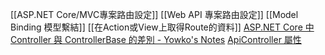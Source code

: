 
[[ASP.NET Core/MVC專案路由設定]]
[[Web API 專案路由設定]]
[[Model Binding 模型繫結]]
[[在Action或View上取得Route的資料]]
[ASP.NET Core 中 Controller 與 ControllerBase 的差別 - Yowko's Notes](https://blog.yowko.com/aspdotnet-core-controller-controllerbase/)
[ApiController 屬性](https://learn.microsoft.com/zh-tw/aspnet/core/web-api/?view=aspnetcore-9.0#apicontroller-attribute)
